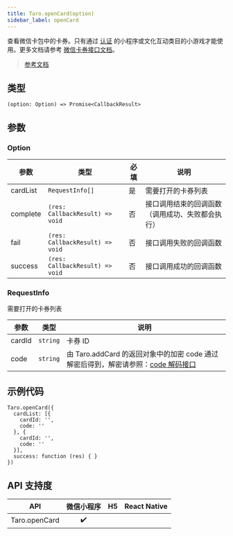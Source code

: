 ```yaml
---
title: Taro.openCard(option)
sidebar_label: openCard
---
```


查看微信卡包中的卡券。只有通过 [认证](https://developers.weixin.qq.com/miniprogram/product/renzheng.html) 的小程序或文化互动类目的小游戏才能使用。更多文档请参考 [微信卡券接口文档](https://mp.weixin.qq.com/cgi-bin/announce?action=getannouncement&key=1490190158&version=1&lang=zh_CN&platform=2)。

> [参考文档](https://developers.weixin.qq.com/miniprogram/dev/api/open-api/card/wx.openCard.html)

## 类型

```tsx
(option: Option) => Promise<CallbackResult>
```

## 参数

### Option

<table>
  <thead>
    <tr>
      <th>参数</th>
      <th>类型</th>
      <th style={{ textAlign: "center"}}>必填</th>
      <th>说明</th>
    </tr>
  </thead>
  <tbody>
    <tr>
      <td>cardList</td>
      <td><code>RequestInfo[]</code></td>
      <td style={{ textAlign: "center"}}>是</td>
      <td>需要打开的卡券列表</td>
    </tr>
    <tr>
      <td>complete</td>
      <td><code>(res: CallbackResult) =&gt; void</code></td>
      <td style={{ textAlign: "center"}}>否</td>
      <td>接口调用结束的回调函数（调用成功、失败都会执行）</td>
    </tr>
    <tr>
      <td>fail</td>
      <td><code>(res: CallbackResult) =&gt; void</code></td>
      <td style={{ textAlign: "center"}}>否</td>
      <td>接口调用失败的回调函数</td>
    </tr>
    <tr>
      <td>success</td>
      <td><code>(res: CallbackResult) =&gt; void</code></td>
      <td style={{ textAlign: "center"}}>否</td>
      <td>接口调用成功的回调函数</td>
    </tr>
  </tbody>
</table>

### RequestInfo

需要打开的卡券列表

<table>
  <thead>
    <tr>
      <th>参数</th>
      <th>类型</th>
      <th>说明</th>
    </tr>
  </thead>
  <tbody>
    <tr>
      <td>cardId</td>
      <td><code>string</code></td>
      <td>卡券 ID</td>
    </tr>
    <tr>
      <td>code</td>
      <td><code>string</code></td>
      <td>由 Taro.addCard 的返回对象中的加密 code 通过解密后得到，解密请参照：<a href="https://mp.weixin.qq.com/wiki?t=resource/res_main&amp;id=mp1499332673_Unm7V">code 解码接口</a></td>
    </tr>
  </tbody>
</table>

## 示例代码

```tsx
Taro.openCard({
  cardList: [{
    cardId: '',
    code: ''
  }, {
    cardId: '',
    code: ''
  }],
  success: function (res) { }
})
```

## API 支持度

|      API      | 微信小程序 | H5 | React Native |
|:-------------:|:-----:|:--:|:------------:|
| Taro.openCard |  ✔️   |    |              |
